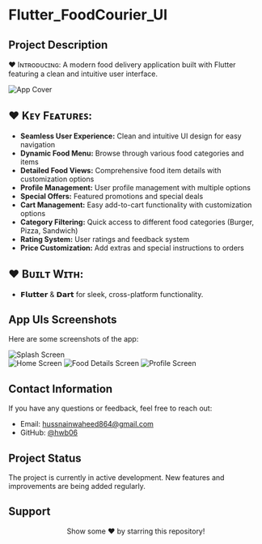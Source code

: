 # Flutter_FoodCourier_UI

## **Project Description**

♥ Iɴᴛʀᴏᴅᴜᴄɪɴɢ: A modern food delivery application built with Flutter featuring a clean and intuitive user interface.

![App Cover](https://github.com/hwb06/Flutter_FoodCourier_UI/blob/main/assets/App_Screenshots/Food%20Couriers%20Mockup.jpg)

## ♥ **Kᴇʏ Fᴇᴀᴛᴜʀᴇꜱ**:
- **Seamless User Experience:** Clean and intuitive UI design for easy navigation
- **Dynamic Food Menu:** Browse through various food categories and items
- **Detailed Food Views:** Comprehensive food item details with customization options
- **Profile Management:** User profile management with multiple options
- **Special Offers:** Featured promotions and special deals
- **Cart Management:** Easy add-to-cart functionality with customization options
- **Category Filtering:** Quick access to different food categories (Burger, Pizza, Sandwich)
- **Rating System:** User ratings and feedback system
- **Price Customization:** Add extras and special instructions to orders

## ♥ **Bᴜɪʟᴛ Wɪᴛʜ**:
- 𝗙𝗹𝘂𝘁𝘁𝗲𝗿 & 𝗗𝗮𝗿𝘁 for sleek, cross-platform functionality.

## **App UIs Screenshots**
Here are some screenshots of the app:

![Splash Screen](https://github.com/hwb06/Flutter_FoodCourier_UI/blob/main/assets/App_Screenshots/Splash%20Screen.JPG)  
![Home Screen](https://github.com/hwb06/Flutter_FoodCourier_UI/blob/main/assets/App_Screenshots/Home%20Screen.JPG)
![Food Details Screen](https://github.com/hwb06/Flutter_FoodCourier_UI/blob/main/assets/App_Screenshots/Food%20Details%20Screen.JPG)
![Profile Screen](https://github.com/hwb06/Flutter_FoodCourier_UI/blob/main/assets/App_Screenshots/Profile%20Screen.JPG)


## **Contact Information**
If you have any questions or feedback, feel free to reach out:

- Email: hussnainwaheed864@gmail.com
- GitHub: [@hwb06](https://github.com/hwb06)

## **Project Status**
The project is currently in active development. New features and improvements are being added regularly.

## **Support**
<div align="center">
Show some ❤️ by starring this repository!
</div>